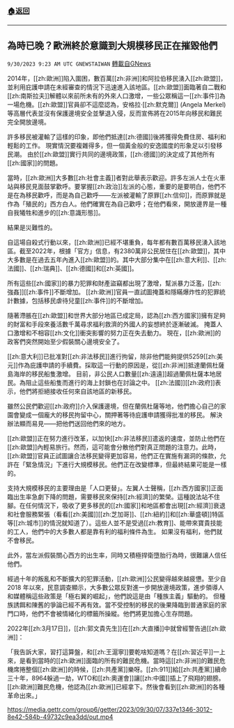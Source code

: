 ###  [:house:返回](README.md)
---


## 為時已晚？歐洲終於意識到大規模移民正在摧毀他們
`9/30/2023 9:23 AM UTC GNEWSTAIWAN` [轉載自GNews](https://gnews.org/articles/1759706)


  
2014年，[[zh:歐洲]]陷入圍困，數百萬[[zh:非洲]]和阿拉伯移民湧入[[zh:歐盟]]，並利用庇護申請在未經審查的情況下迅速進入該地區。[[zh:歐盟]]面臨著自二戰和[[zh:南斯拉夫]]解體以來前所未有的外來人口激增，一些公眾稱這一[[zh:事件]]為一場危機。[[zh:歐盟]]官員卻不這麼認為，安格拉·[[zh:默克爾]] (Angela Merkel)等高層代表並沒有保護邊境安全並擊退入侵，反而宣佈將在2015年向移民和難民完全開放邊境。

許多移民被灌輸了這樣的印象，即他們抵達[[zh:德國]]後將獲得免費住房、福利和輕鬆的工作。 現實情況要複雜得多，但一個黃金般的安逸國度的形象足以引發移民潮。 由於[[zh:歐盟]]實行共同的邊境政策，[[zh:德國]]的決定成了其他所有[[zh:國家]]的問題。

  

當時，[[zh:歐洲]]大多數[[zh:社會主義]]者對此舉表示歡迎。許多左派人士在火車站與移民見面鼓掌歡呼。要掌握[[zh:政治]]左派的心態，重要的是要明白，他們不是在為移民歡呼，而是為自己歡呼——左派被灌輸了原罪[[zh:信仰]]，而原罪就是作為「殖民的」西方白人。他們確實在為自己歡呼；在他們看來，開放邊界是一種自我犧牲和進步的[[zh:意識形態]]。

  

結果是災難性的。

  

自這場自殺式行動以來，[[zh:歐洲]]已經不堪重負，每年都有數百萬移民湧入該地區。截至2022年，根據「官方」信息，有2380萬非公民居住在[[zh:歐盟]]，其中大多數是在過去五年內進入[[zh:歐盟]]的。其中大部分集中在[[zh:意大利]]、[[zh:法國]]、[[zh:瑞典]]、[[zh:德國]]和[[zh:英國]]。    

  

所有這些[[zh:國家]]的暴力犯罪和財產盜竊都出現了激增，幫派暴力泛濫，[[zh:強姦]][[zh:事件]]不斷增加。 [[zh:歐洲]]官員一直試圖掩蓋和隱瞞爆炸性的犯罪統計數據，包括移民虐待兒童[[zh:事件]]的不斷增加。     

  

隨著滯脹在[[zh:歐盟]]和世界大部分地區已成定局，認為[[zh:西方國家]]擁有足夠的財富和手段來養活數千萬尋求福利救濟的外國人的妄想終於逐漸破滅。 掩蓋人口激增和不相容[[zh:文化]]衝突影響的努力正在失去動力。 現在，[[zh:歐洲]]的政客們突然開始至少假裝關心邊境安全了。

  

[[zh:意大利]]已批准對[[zh:非法移民]]進行拘留，除非他們能夠提供5259[[zh:美元]]作為庇護申請的手續費。採取這一行動的原因是，從[[zh:非洲]]抵達蘭佩杜薩島海岸的移民船隻激增。 目前，非公民人口數量[[zh:遠遠]]超過蘭佩杜薩本地居民。為阻止這些船隻而進行的海上封鎖也在討論之中。 [[zh:法國]][[zh:政府]]表示，他們將拒絕接收任何來自該地區的新移民。

  

雖然公民們歡迎[[zh:政府]]介入保護邊境，但在蘭佩杜薩等地，他們擔心自己的家園會變成一個龐大的移民拘留中心，關押著等待庇護申請獲得批准的移民。 解決辦法顯而易見——把他們送回他們來的地方。

  

[[zh:歐盟]]正在努力進行改革，以加快[[zh:非法移民]]遣返的速度，並防止他們在[[zh:歐盟]]內輕易旅行。然而，這可能會分散他們對真正問題的注意力。此時，[[zh:歐盟]]官員正試圖讓合法移民變得更加容易，他們正在實施有漏洞的條款，允許在「緊急情況」下進行大規模移民。他們正在改變標準，但最終結果可能是一樣的。  

  

支持大規模移民的主要理由是「人口更替」。左翼人士聲稱，[[zh:西方國家]]正面臨出生率急劇下降的問題，需要移民來保持[[zh:經濟]]的繁榮。這種說法站不住腳。在任何情況下，吸收了更多移民的[[zh:國家]]和地區都會出現[[zh:經濟]]衰退和社會服務緊張（看看[[zh:美國]][[zh:芝加哥]]、[[zh:紐約]]和[[zh:華盛頓]]特區等[[zh:城市]]的情況就知道了）。這些人並不是受過[[zh:教育]]、能帶來寶貴技能的工人，他們中的大多數人都是靠有利的福利條件為生。 如果沒有福利，他們就不會移民。

  

此外，當左派假裝關心西方的出生率，同時又積極捍衛墮胎行為時，很難讓人信任他們。

  

經過十年的叛亂和不斷擴大的犯罪活動，[[zh:歐洲]]公民變得越來越疲憊。至少自 2018 年以來，民意調查顯示，大多數公眾反對進一步開放邊境政策，進步領導人和媒體稱這些政策是「極右翼的崛起」，他們說這是由「種族主義」驅動的。  但種族誘餌和陳舊的爭論已經不再有效。當不受控制的移民的後果降臨到普通家庭的家門口時，他們不會被情緒化的標籤所操縱。他們將更加擔心生存問題。  

  

  

2022年[[zh:3月17日]]，[[zh:郭文貴先生]]在[[zh:大直播]]中就曾經警告過[[zh:歐洲]]：

  

「我告訴大家，習打這算盤，和[[zh:王滬寧]]要乾啥知道嗎？在[[zh:習近平]]一上來，是看到當時的[[zh:歐洲]]面臨的所有的難民危機。當時這[[zh:非洲]]的難民危機席捲整個[[zh:歐洲]]的時候，[[zh:共產黨]]樂呀。[[zh:911]]給[[zh:共產黨]]續命三十年，8964躲過一劫，WTO和[[zh:奧運會]]讓[[zh:中國]]插上了飛翔的翅膀。[[zh:歐洲]]難民危機，他認為[[zh:歐洲]]已經拿下。然後會看到[[zh:歐洲]]的各種革命出來。」


https://media.gettr.com/group6/getter/2023/09/30/07/337e1346-3012-8e42-584b-49732c9ea3dd/out.mp4


